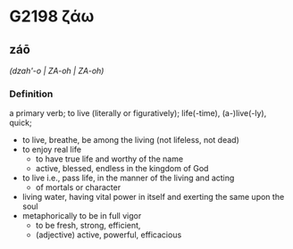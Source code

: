 # G2198 ζάω

## záō

_(dzah'-o | ZA-oh | ZA-oh)_

### Definition

a primary verb; to live (literally or figuratively); life(-time), (a-)live(-ly), quick; 

- to live, breathe, be among the living (not lifeless, not dead)
- to enjoy real life
  - to have true life and worthy of the name
  - active, blessed, endless in the kingdom of God
- to live i.e., pass life, in the manner of the living and acting
  - of mortals or character
- living water, having vital power in itself and exerting the same upon the soul
- metaphorically to be in full vigor
  - to be fresh, strong, efficient,
  - (adjective) active, powerful, efficacious
